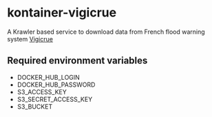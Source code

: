 # kontainer-vigicrue

A Krawler based service to download data from French flood warning system [Vigicrue](https://www.vigicrues.gouv.fr/)

## Required environment variables

- DOCKER_HUB_LOGIN
- DOCKER_HUB_PASSWORD
- S3_ACCESS_KEY
- S3_SECRET_ACCESS_KEY
- S3_BUCKET



